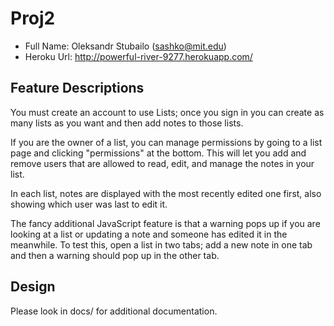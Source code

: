 # Proj2

+ Full Name: Oleksandr Stubailo (sashko@mit.edu)
+ Heroku Url: http://powerful-river-9277.herokuapp.com/


Feature Descriptions
----------------------
You must create an account to use Lists; once you sign in you can create as many lists as you want and then add notes to those lists.

If you are the owner of a list, you can manage permissions by going to a list page and clicking "permissions" at the bottom.  This will let you add and remove users that are allowed to read, edit, and manage the notes in your list.

In each list, notes are displayed with the most recently edited one first, also showing which user was last to edit it.

The fancy additional JavaScript feature is that a warning pops up if you are looking at a list or updating a note and someone has edited it in the meanwhile.  To test this, open a list in two tabs; add a new note in one tab and then a warning should pop up in the other tab.

Design
--------

Please look in docs/ for additional documentation.
